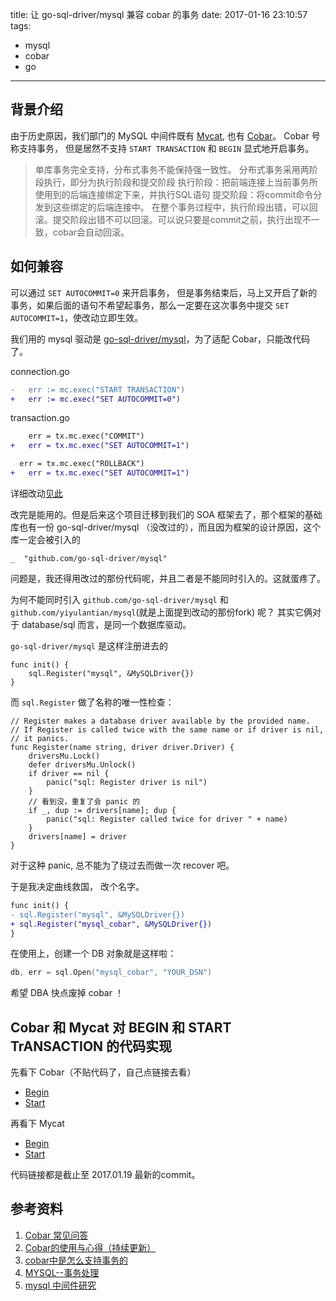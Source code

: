 title: 让 go-sql-driver/mysql 兼容 cobar 的事务
date: 2017-01-16 23:10:57
tags:
- mysql
- cobar
- go
---

## 背景介绍

由于历史原因，我们部门的 MySQL 中间件既有 [Mycat](http://mycat.io), 也有 [Cobar](https://github.com/alibaba/cobar)。 Cobar 号称支持事务， 但是居然不支持 `START TRANSACTION` 和 `BEGIN` 显式地开启事务。

> 单库事务完全支持，分布式事务不能保持强一致性。
  分布式事务采用两阶段执行，即分为执行阶段和提交阶段
  执行阶段：把前端连接上当前事务所使用到的后端连接绑定下来，并执行SQL语句
  提交阶段：将commit命令分发到这些绑定的后端连接中。
  在整个事务过程中，执行阶段出错，可以回滚。提交阶段出错不可以回滚。可以说只要是commit之前，执行出现不一致，cobar会自动回滚。



## 如何兼容

可以通过 `SET AUTOCOMMIT=0` 来开启事务， 但是事务结束后，马上又开启了新的事务，如果后面的语句不希望起事务，那么一定要在这次事务中提交 `SET AUTOCOMMIT=1`，使改动立即生效。

我们用的 mysql 驱动是 [go-sql-driver/mysql](https://github.com/go-sql-driver/mysql)，为了适配 Cobar，只能改代码了。

connection.go

```diff
-	err := mc.exec("START TRANSACTION")
+	err := mc.exec("SET AUTOCOMMIT=0")
```

transaction.go

```diff
 	err = tx.mc.exec("COMMIT")
+	err = tx.mc.exec("SET AUTOCOMMIT=1")

  err = tx.mc.exec("ROLLBACK")
+	err = tx.mc.exec("SET AUTOCOMMIT=1")
```

详细改动[见此](https://github.com/yiyulantian/mysql/commit/deb085abeb1a53643d094a11ce3bb33f00ba7287)

改完是能用的。但是后来这个项目迁移到我们的 SOA 框架去了，那个框架的基础库也有一份 go-sql-driver/mysql （没改过的），而且因为框架的设计原因，这个库一定会被引入的

    _  "github.com/go-sql-driver/mysql"
    
    
问题是，我还得用改过的那份代码呢，并且二者是不能同时引入的。这就蛋疼了。

为何不能同时引入 `github.com/go-sql-driver/mysql` 和 `github.com/yiyulantian/mysql`(就是上面提到改动的那份fork)  呢？ 其实它俩对于 database/sql 而言，是同一个数据库驱动。

`go-sql-driver/mysql` 是这样注册进去的

```
func init() {
	sql.Register("mysql", &MySQLDriver{})
}
```

而 `sql.Register` 做了名称的唯一性检查：

```
// Register makes a database driver available by the provided name.
// If Register is called twice with the same name or if driver is nil,
// it panics.
func Register(name string, driver driver.Driver) {
	driversMu.Lock()
	defer driversMu.Unlock()
	if driver == nil {
		panic("sql: Register driver is nil")
	}
	// 看到没，重复了会 panic 的
	if _, dup := drivers[name]; dup {
		panic("sql: Register called twice for driver " + name)
	}
	drivers[name] = driver
}
```

对于这种 panic, 总不能为了绕过去而做一次 recover 吧。

于是我决定曲线救国， 改个名字。

```diff
func init() {
- sql.Register("mysql", &MySQLDriver{})
+ sql.Register("mysql_cobar", &MySQLDriver{})
}
```

在使用上，创建一个 DB 对象就是这样啦：

```go
db, err = sql.Open("mysql_cobar", "YOUR_DSN")
```

希望 DBA 快点废掉 cobar ！


## Cobar 和 Mycat 对 BEGIN 和 START TrANSACTION 的代码实现

先看下 Cobar（不贴代码了，自己点链接去看）

- [Begin](https://github.com/alibaba/cobar/blob/850fb8b0ead8dffe3f7c6903d9471f12d53c2cc4/server/src/main/server/com/alibaba/cobar/server/handler/BeginHandler.java)
- [Start](https://github.com/alibaba/cobar/blob/850fb8b0ead8dffe3f7c6903d9471f12d53c2cc4/server/src/main/server/com/alibaba/cobar/server/handler/StartHandler.java)

再看下 Mycat 

- [Begin](https://github.com/MyCATApache/Mycat-Server/blob/5e4007af2cfe160b94f98174dd349afc3da99a21/src/main/java/io/mycat/server/handler/BeginHandler.java)
- [Start](https://github.com/MyCATApache/Mycat-Server/blob/5e4007af2cfe160b94f98174dd349afc3da99a21/src/main/java/io/mycat/server/handler/StartHandler.java)

代码链接都是截止至 2017.01.19 最新的commit。

## 参考资料
1. [Cobar 常见问答](https://github.com/alibaba/cobar/wiki/%E5%B8%B8%E8%A7%81%E9%97%AE%E7%AD%94)
2. [ Cobar的使用与心得（持续更新）](http://blog.csdn.net/jiao_fuyou/article/details/14181541)
3. [cobar中是怎么支持事务的](https://groups.google.com/forum/#!topic/ali-cobar/Z8394BLSpfw
)
4. [MYSQL--事务处理](http://www.cnblogs.com/in-loading/archive/2012/02/21/2361702.html)
5. [mysql 中间件研究](http://ximeng1234.iteye.com/blog/2208059)










